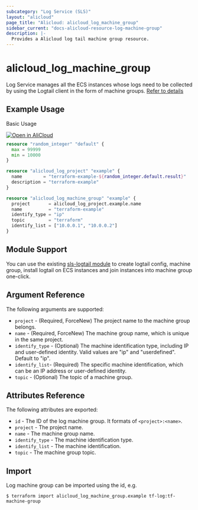 ```yaml
---
subcategory: "Log Service (SLS)"
layout: "alicloud"
page_title: "Alicloud: alicloud_log_machine_group"
sidebar_current: "docs-alicloud-resource-log-machine-group"
description: |-
  Provides a Alicloud log tail machine group resource.
---
```


# alicloud\_log\_machine\_group

Log Service manages all the ECS instances whose logs need to be collected by using the Logtail client in the form of machine groups.
 [Refer to details](https://www.alibabacloud.com/help/doc-detail/28966.htm)

## Example Usage

Basic Usage

<div style="display: block;margin-bottom: 40px;"><div class="oics-button" style="float: right;position: absolute;margin-bottom: 10px;">
  <a href="https://api.aliyun.com/api-tools/terraform?resource=alicloud_log_machine_group&exampleId=0845f6fe-b667-da4e-2dfc-a51e3790e72cf3c9689b&activeTab=example&spm=docs.r.log_machine_group.0.0845f6feb6&intl_lang=EN_US" target="_blank">
    <img alt="Open in AliCloud" src="https://img.alicdn.com/imgextra/i1/O1CN01hjjqXv1uYUlY56FyX_!!6000000006049-55-tps-254-36.svg" style="max-height: 44px; max-width: 100%;">
  </a>
</div></div>

```terraform
resource "random_integer" "default" {
  max = 99999
  min = 10000
}

resource "alicloud_log_project" "example" {
  name        = "terraform-example-${random_integer.default.result}"
  description = "terraform-example"
}

resource "alicloud_log_machine_group" "example" {
  project       = alicloud_log_project.example.name
  name          = "terraform-example"
  identify_type = "ip"
  topic         = "terraform"
  identify_list = ["10.0.0.1", "10.0.0.2"]
}
```

## Module Support

You can use the existing [sls-logtail module](https://registry.terraform.io/modules/terraform-alicloud-modules/sls-logtail/alicloud) 
to create logtail config, machine group, install logtail on ECS instances and join instances into machine group one-click.

## Argument Reference

The following arguments are supported:

* `project` - (Required, ForceNew) The project name to the machine group belongs.
* `name` - (Required, ForceNew) The machine group name, which is unique in the same project.
* `identify_type` - (Optional) The machine identification type, including IP and user-defined identity. Valid values are "ip" and "userdefined". Default to "ip".
* `identify_list`- (Required) The specific machine identification, which can be an IP address or user-defined identity.
* `topic` - (Optional) The topic of a machine group.

## Attributes Reference

The following attributes are exported:

* `id` - The ID of the log machine group. It formats of `<project>:<name>`.
* `project` - The project name.
* `name` - The machine group name.
* `identify_type` - The machine identification type.
* `identify_list` - The machine identification.
* `topic` - The machine group topic.

## Import

Log machine group can be imported using the id, e.g.

```shell
$ terraform import alicloud_log_machine_group.example tf-log:tf-machine-group
```
